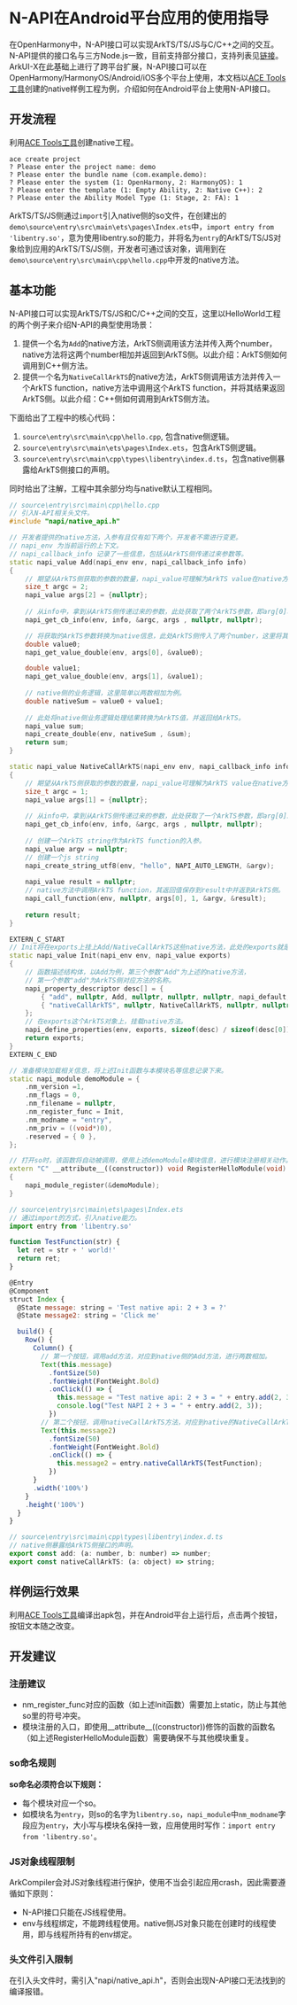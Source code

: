 # N-API在Android平台应用的使用指导

在OpenHarmony中，N-API接口可以实现ArkTS/TS/JS与C/C++之间的交互。N-API提供的接口名与三方Node.js一致，目前支持部分接口，支持列表见[链接](https://gitee.com/openharmony/arkui_napi/blob/master/libnapi.ndk.json)。ArkUI-X在此基础上进行了跨平台扩展，N-API接口可以在OpenHarmony/HarmonyOS/Android/iOS多个平台上使用，本文档以[ACE Tools工具](../quick-start/start-overview.md)创建的native样例工程为例，介绍如何在Android平台上使用N-API接口。

## 开发流程

利用[ACE Tools工具](../quick-start/start-overview.md)创建native工程。
```
ace create project
? Please enter the project name: demo
? Please enter the bundle name (com.example.demo):
? Please enter the system (1: OpenHarmony, 2: HarmonyOS): 1
? Please enter the template (1: Empty Ability, 2: Native C++): 2
? Please enter the Ability Model Type (1: Stage, 2: FA): 1
```

ArkTS/TS/JS侧通过`import`引入native侧的so文件，在创建出的`demo\source\entry\src\main\ets\pages\Index.ets`中，`import entry from 'libentry.so'`，意为使用libentry.so的能力，并将名为`entry`的ArkTS/TS/JS对象给到应用的ArkTS/TS/JS侧，开发者可通过该对象，调用到在`demo\source\entry\src\main\cpp\hello.cpp`中开发的native方法。

## 基本功能
N-API接口可以实现ArkTS/TS/JS和C/C++之间的交互，这里以HelloWorld工程的两个例子来介绍N-API的典型使用场景：
1. 提供一个名为`Add`的native方法，ArkTS侧调用该方法并传入两个number，native方法将这两个number相加并返回到ArkTS侧。以此介绍：ArkTS侧如何调用到C++侧方法。
2. 提供一个名为`NativeCallArkTS`的native方法，ArkTS侧调用该方法并传入一个ArkTS function，native方法中调用这个ArkTS function，并将其结果返回ArkTS侧。以此介绍：C++侧如何调用到ArkTS侧方法。

下面给出了工程中的核心代码：
1. `source\entry\src\main\cpp\hello.cpp`, 包含native侧逻辑。
2. `source\entry\src\main\ets\pages\Index.ets`，包含ArkTS侧逻辑。
3. `source\entry\src\main\cpp\types\libentry\index.d.ts`，包含native侧暴露给ArkTS侧接口的声明。

同时给出了注解，工程中其余部分均与native默认工程相同。

```C++
// source\entry\src\main\cpp\hello.cpp
// 引入N-API相关头文件。
#include "napi/native_api.h"

// 开发者提供的native方法，入参有且仅有如下两个，开发者不需进行变更。
// napi_env 为当前运行的上下文。
// napi_callback_info 记录了一些信息，包括从ArkTS侧传递过来参数等。
static napi_value Add(napi_env env, napi_callback_info info)
{
    // 期望从ArkTS侧获取的参数的数量，napi_value可理解为ArkTS value在native方法中的表现形式。
    size_t argc = 2;
    napi_value args[2] = {nullptr};
    
    // 从info中，拿到从ArkTS侧传递过来的参数，此处获取了两个ArkTS参数，即arg[0]和arg[1]。
    napi_get_cb_info(env, info, &argc, args , nullptr, nullptr);

    // 将获取的ArkTS参数转换为native信息，此处ArkTS侧传入了两个number，这里将其转换为native侧可以操作的double类型。
    double value0;
    napi_get_value_double(env, args[0], &value0);

    double value1;
    napi_get_value_double(env, args[1], &value1);
    
    // native侧的业务逻辑，这里简单以两数相加为例。
    double nativeSum = value0 + value1;
    
    // 此处将native侧业务逻辑处理结果转换为ArkTS值，并返回给ArkTS。
    napi_value sum;
    napi_create_double(env, nativeSum , &sum);
    return sum;
}

static napi_value NativeCallArkTS(napi_env env, napi_callback_info info)
{
    // 期望从ArkTS侧获取的参数的数量，napi_value可理解为ArkTS value在native方法中的表现形式。
    size_t argc = 1;
    napi_value args[1] = {nullptr};
    
    // 从info中，拿到从ArkTS侧传递过来的参数，此处获取了一个ArkTS参数，即arg[0]。
    napi_get_cb_info(env, info, &argc, args , nullptr, nullptr);
    
    // 创建一个ArkTS string作为ArkTS function的入参。
    napi_value argv = nullptr;
    // 创建一个js string
    napi_create_string_utf8(env, "hello", NAPI_AUTO_LENGTH, &argv);
    
    napi_value result = nullptr;
    // native方法中调用ArkTS function，其返回值保存到result中并返到ArkTS侧。
    napi_call_function(env, nullptr, args[0], 1, &argv, &result);
    
    return result;
}

EXTERN_C_START
// Init将在exports上挂上Add/NativeCallArkTS这些native方法，此处的exports就是开发者import之后获取到的ArkTS对象。
static napi_value Init(napi_env env, napi_value exports)
{
    // 函数描述结构体，以Add为例，第三个参数"Add"为上述的native方法，
    // 第一个参数"add"为ArkTS侧对应方法的名称。
    napi_property_descriptor desc[] = {
        { "add", nullptr, Add, nullptr, nullptr, nullptr, napi_default, nullptr },
        { "nativeCallArkTS", nullptr, NativeCallArkTS, nullptr, nullptr, nullptr, napi_default, nullptr },
    };
    // 在exports这个ArkTS对象上，挂载native方法。
    napi_define_properties(env, exports, sizeof(desc) / sizeof(desc[0]), desc);
    return exports;
}
EXTERN_C_END

// 准备模块加载相关信息，将上述Init函数与本模块名等信息记录下来。
static napi_module demoModule = {
    .nm_version =1,
    .nm_flags = 0,
    .nm_filename = nullptr,
    .nm_register_func = Init,
    .nm_modname = "entry",
    .nm_priv = ((void*)0),
    .reserved = { 0 },
};

// 打开so时，该函数将自动被调用，使用上述demoModule模块信息，进行模块注册相关动作。
extern "C" __attribute__((constructor)) void RegisterHelloModule(void)
{
    napi_module_register(&demoModule);
}
```

```js
// source\entry\src\main\ets\pages\Index.ets
// 通过import的方式，引入native能力。
import entry from 'libentry.so'

function TestFunction(str) {
  let ret = str + ' world!'
  return ret;
}

@Entry
@Component
struct Index {
  @State message: string = 'Test native api: 2 + 3 = ?'
  @State message2: string = 'Click me'

  build() {
    Row() {
      Column() {
        // 第一个按钮，调用add方法，对应到native侧的Add方法，进行两数相加。
        Text(this.message)
          .fontSize(50)
          .fontWeight(FontWeight.Bold)
          .onClick(() => {
            this.message = "Test native api: 2 + 3 = " + entry.add(2, 3);
            console.log("Test NAPI 2 + 3 = " + entry.add(2, 3));
          })
        // 第二个按钮，调用nativeCallArkTS方法，对应到native的NativeCallArkTS，在native中执行ArkTS function。
        Text(this.message2)
          .fontSize(50)
          .fontWeight(FontWeight.Bold)
          .onClick(() => {
            this.message2 = entry.nativeCallArkTS(TestFunction);
          })
      }
      .width('100%')
    }
    .height('100%')
  }
}
```

```js
// source\entry\src\main\cpp\types\libentry\index.d.ts
// native侧暴露给ArkTS侧接口的声明。
export const add: (a: number, b: number) => number;
export const nativeCallArkTS: (a: object) => string;
``` 

## 样例运行效果
利用[ACE Tools工具](../quick-start/start-overview.md)编译出apk包，并在Android平台上运行后，点击两个按钮，按钮文本随之改变。

## 开发建议

### 注册建议

* nm_register_func对应的函数（如上述Init函数）需要加上static，防止与其他so里的符号冲突。
* 模块注册的入口，即使用\_\_attribute\_\_((constructor))修饰的函数的函数名（如上述RegisterHelloModule函数）需要确保不与其他模块重复。

### so命名规则

**so命名必须符合以下规则：**

* 每个模块对应一个so。
* 如模块名为`entry`，则so的名字为`libentry.so`，`napi_module`中`nm_modname`字段应为`entry`，大小写与模块名保持一致，应用使用时写作：`import entry from 'libentry.so'`。

### JS对象线程限制

ArkCompiler会对JS对象线程进行保护，使用不当会引起应用crash，因此需要遵循如下原则：

* N-API接口只能在JS线程使用。
* env与线程绑定，不能跨线程使用。native侧JS对象只能在创建时的线程使用，即与线程所持有的env绑定。

### 头文件引入限制

在引入头文件时，需引入"napi/native_api.h"，否则会出现N-API接口无法找到的编译报错。
